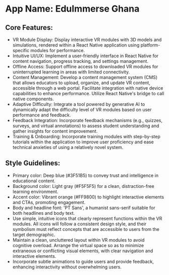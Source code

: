 # **App Name**: EduImmerse Ghana

## Core Features:

- VR Module Display: Display interactive VR modules with 3D models and simulations, rendered within a React Native application using platform-specific modules for performance.
- Intuitive UI/UX: Implement a user-friendly interface in React Native for content navigation, progress tracking, and settings management.
- Offline Access: Support offline access to downloaded VR modules for uninterrupted learning in areas with limited connectivity.
- Content Management: Develop a content management system (CMS) that allows educators to upload, organize, and update VR content, accessible through a web portal. Facilitate integration with native device capabilities to enhance performance. Utilize React Native's bridge to call native components.
- Adaptive Difficulty: Integrate a tool powered by generative AI to dynamically adapt the difficulty level of VR modules based on user performance and feedback.
- Feedback Integration: Incorporate feedback mechanisms (e.g., quizzes, surveys, and virtual annotations) to assess student understanding and gather insights for content improvement.
- Training & Onboarding: Incorporate training modules with step-by-step tutorials within the application to improve user proficiency and ease technical anxieties of using a relatively novel system.

## Style Guidelines:

- Primary color: Deep blue (#3F51B5) to convey trust and intelligence in educational content.
- Background color: Light gray (#F5F5F5) for a clean, distraction-free learning environment.
- Accent color: Vibrant orange (#FF9800) to highlight interactive elements and CTAs, promoting engagement.
- Body and headline font: 'PT Sans', a humanist sans-serif suitable for both headlines and body text.
- Use simple, intuitive icons that clearly represent functions within the VR modules. All icons will follow a consistent design style, and their symbolism must reflect concepts that are accessible to users from the target demographic.
- Maintain a clean, uncluttered layout within VR modules to avoid cognitive overload. Arrange the virtual space so as to minimize extraneous or conflicting visual elements, with clear navigation and interactive elements.
- Incorporate subtle animations to guide users and provide feedback, enhancing interactivity without overwhelming users.